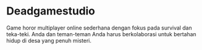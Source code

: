 # Deadgamestudio
Game horor multiplayer online sederhana dengan fokus pada survival dan teka-teki. Anda dan teman-teman Anda harus berkolaborasi untuk bertahan hidup di desa yang penuh misteri.
